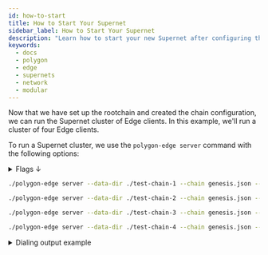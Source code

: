 ```yaml
---
id: how-to-start
title: How to Start Your Supernet
sidebar_label: How to Start Your Supernet
description: "Learn how to start your new Supernet after configuring the genesis workflow."
keywords:
  - docs
  - polygon
  - edge
  - supernets
  - network
  - modular
---
```


Now that we have set up the rootchain and created the chain configuration, we can run the Supernet cluster of Edge clients. In this example, we'll run a cluster of four Edge clients.

To run a Supernet cluster, we use the `polygon-edge server` command with the following options:

<details>
<summary>Flags ↓</summary>

| Flag                             | Description                                                                                                                                 | Example                                    |
|----------------------------------|---------------------------------------------------------------------------------------------------------------------------------------------|--------------------------------------------|
| `--access-control-allow-origins` | The CORS header indicating whether any JSON-RPC response can be shared with the specified origin.                                           | `--access-control-allow-origins "*"`       |
| `--block-gas-target`             | The target block gas limit for the chain.                                                                                                   | `--block-gas-target "0x0"`                 |
| `--chain`                        | The genesis file used for starting the chain.                                                                                               | `--chain "./genesis.json"`                 |
| `--config`                       | The path to the CLI config.                                                                                                                 | `--config "/path/to/config.json"`          |
| `--data-dir`                     | The data directory used for storing Polygon Edge client data.                                                                               | `--data-dir "/path/to/data-dir"`           |
| `--dns`                          | The host DNS address which can be used by a remote peer for connection.                                                                     | `--dns "example.com"`                      |
| `--grpc-address`                 | The GRPC interface.                                                                                                                         | `--grpc-address "127.0.0.1:9632"`          |
| `--json-rpc-batch-request-limit` | Max length to be considered when handling JSON-RPC batch requests.                                                                          | `--json-rpc-batch-request-limit 20`        |
| `--json-rpc-block-range-limit`   | Max block range to be considered when executing JSON-RPC requests that consider fromBlock/toBlock values.                                   | `--json-rpc-block-range-limit 1000`        |
| `--jsonrpc`                      | The JSON-RPC interface.                                                                                                                     | `--jsonrpc "0.0.0.0:8545"`                 |
| `--libp2p`                       | The address and port for the libp2p service.                                                                                                | `--libp2p "127.0.0.1:1478"`                |
| `--log-level`                    | The log level for console output.                                                                                                           | `--log-level "INFO"`                       |
| `--log-to`                       | Write all logs to the file at specified location instead of writing them to console.                                                        |` --log-to "/path/to/log-file.log"`         |
| `--max-enqueued`                 | Maximum number of enqueued transactions per account.                                                                                        | `--max-enqueued 128`                       |
| `--max-inbound-peers`            | The client's max number of inbound peers allowed.                                                                                           | `--max-inbound-peers 32`                   |
| `--max-outbound-peers`           | The client's max number of outbound peers allowed.                                                                                          | `--max-outbound-peers 8`                   |
| `--max-peers`                    | The client's max number of peers allowed.                                                                                                   | `--max-peers 40`                           |
| `--max-slots`                    | Maximum slots in the pool.                                                                                                                  | `--max-slots 4096`                         |
| `--nat`                          | The external IP address without port, as can be seen by peers.                                                                              | `--nat "203.0.113.1"`                      |
| `--no-discover`                  | Prevent the client from discovering other peers.                                                                                            | `--no-discover`                            |
| `--num-block-confirmations`      | Minimal number of child blocks required for the parent block to be considered final.                                                        | `--num-block-confirmations 64`             |
| `--price-limit`                  | The minimum gas price limit to enforce for acceptance into the pool.                                                                        | `--price-limit 0`                          |
| `--prometheus`                   | The address and port for the Prometheus instrumentation service. If only port is defined, it will bind to all available network interfaces. |`--prometheus 0.0.0.0:9090`                 |
| `--relayer`                      | Start the state sync relayer service. PolyBFT only.                                                                                         |                                            |
| `--restore`                      | The path to the archive blockchain data to restore on initialization.                                                                       | `--restore /path/to/archive`               |
| `--seal`                         | The flag indicating that the client should seal blocks.                                                                                     |                                            |
| `--secrets-config`               | The path to the SecretsManager config file. Used for Hashicorp Vault. If omitted, the local FS secrets manager is used.                     | `--secrets-config /path/to/secrets/config` |

**Global Flags:**

| Flag      | Description                                     | Example           |
|-----------|-------------------------------------------------|-------------------|
| `--json`  | Get all outputs in JSON format (default false). | `--json`          |

</details>

  ```bash
  ./polygon-edge server --data-dir ./test-chain-1 --chain genesis.json --grpc-address :5001 --libp2p :30301 --jsonrpc :10001 --seal --log-level DEBUG

  ./polygon-edge server --data-dir ./test-chain-2 --chain genesis.json --grpc-address :5002 --libp2p :30302 --jsonrpc :10002 --seal --log-level DEBUG

  ./polygon-edge server --data-dir ./test-chain-3 --chain genesis.json --grpc-address :5003 --libp2p :30303 --jsonrpc :10003 --seal --log-level DEBUG

  ./polygon-edge server --data-dir ./test-chain-4 --chain genesis.json --grpc-address :5004 --libp2p :30304 --jsonrpc :10004 --seal --log-level DEBUG
  ```

<details>
<summary>Dialing output example</summary>

  ```bash
  [ROOTCHAIN FUND]
  Validator (address) = 0x0D09C4A285fdde3D6e5aD5DE819E3478554646D3
  Transaction (hash)  = 0xb587d3fa31f8bc59ecc807145d95d76a454967e28223d0f3b82abdd6bd84c043

  [ROOTCHAIN FUND]
  Validator (address) = 0x30aC45469E94DE3645Eb4D8Ce102a3092ee76157
  Transaction (hash)  = 0x3e9b26da5e89aa8ca2b4935ce35ddedc1f8d9b37c56d5eb0f040787aa84a3bcb

  [ROOTCHAIN FUND]
  Validator (address) = 0x9E1bFa593cAcD77BfcF9a8Dda0462da251566ae0
  Transaction (hash)  = 0x1aa158ed2ba1e8ec98b1f4fd649c9a499b72c58a48b1a1dd9978ee16cc7fb741

  [ROOTCHAIN FUND]
  Validator (address) = 0x82e3D3e4222Cc872C5552363c86287B796312E27
  Transaction (hash)  = 0xd51e7f8b69071f88b5f7870c31c6942ed78c5c48f88594ed135f096b5f17a540
  ```

</details>
